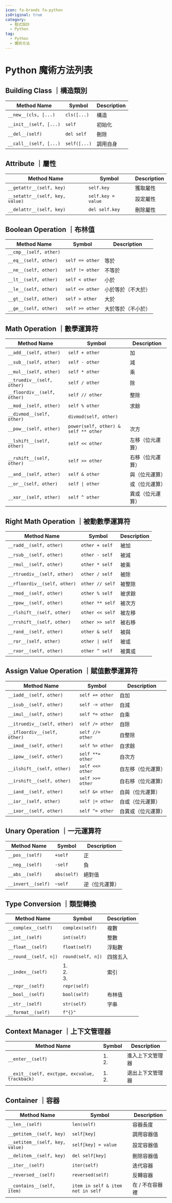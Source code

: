 ```yaml
---
icon: fa-brands fa-python
isOriginal: true
category:
  - 程式設計
  - Python
tag:
  - Python
  - 魔術方法
---
```


# Python 魔術方法列表

## Building Class ｜構造類別

| Method Name            | Symbol       | Description |
| ---------------------- | ------------ | ----------- |
| `__new__(cls, [...)`   | `cls([...)`  | 構造        |
| `__init__(self, [...)` | `self`       | 初始化      |
| `__del__(self)`        | `del self`   | 刪除        |
| `__call__(self, [...)` | `self([...)` | 調用自身    |

## Attribute ｜屬性

| Method Name                     | Symbol             | Description |
| ------------------------------- | ------------------ | ----------- |
| `__getattr__(self, key)`        | `self.key`         | 獲取屬性    |
| `__setattr__(self, key, value)` | `self.key = value` | 設定屬性    |
| `__delattr__(self, key)`        | `del self.key`     | 刪除屬性    |

## Boolean Operation ｜布林值

| Method Name            | Symbol          | Description        |
| ---------------------- | --------------- | ------------------ |
| `__cmp__(self, other)` | ` `             |                    |
| `__eq__(self, other)`  | `self == other` | 等於               |
| `__ne__(self, other)`  | `self != other` | 不等於             |
| `__lt__(self, other)`  | `self < other`  | 小於               |
| `__le__(self, other)`  | `self <= other` | 小於等於（不大於） |
| `__gt__(self, other)`  | `self > other`  | 大於               |
| `__ge__(self, other)`  | `self >= other` | 大於等於（不小於） |

## Math Operation ｜數學運算符

| Method Name                 | Symbol                               | Description      |
| --------------------------- | ------------------------------------ | ---------------- |
| `__add__(self, other)`      | `self + other`                       | 加               |
| `__sub__(self, other)`      | `self - other`                       | 減               |
| `__mul__(self, other)`      | `self * other`                       | 乘               |
| `__truediv__(self, other)`  | `self / other`                       | 除               |
| `__floordiv__(self, other)` | `self // other`                      | 整除             |
| `__mod__(self, other)`      | `self % other`                       | 求餘             |
| `__divmod__(self, other)`   | `divmod(self, other)`                |                  |
| `__pow__(self, other)`      | `power(self, other) & self ** other` | 次方             |
| `__lshift__(self, other)`   | `self << other`                      | 左移（位元運算） |
| `__rshift__(self, other)`   | `self >> other`                      | 右移（位元運算） |
| `__and__(self, other)`      | `self & other`                       | 與（位元運算）   |
| `__or__(self, other)`       | `self \| other`                      | 或（位元運算）   |
| `__xor__(self, other)`      | `self ^ other`                       | 異或（位元運算） |

## Right Math Operation ｜被動數學運算符

| Method Name                  | Symbol          | Description |
| ---------------------------- | --------------- | ----------- |
| `__radd__(self, other)`      | `other + self`  | 被加        |
| `__rsub__(self, other)`      | `other - self`  | 被減        |
| `__rmul__(self, other)`      | `other * self`  | 被乘        |
| `__rtruediv__(self, other)`  | `other / self`  | 被除        |
| `__rfloordiv__(self, other)` | `other // self` | 被整除      |
| `__rmod__(self, other)`      | `other % self`  | 被求餘      |
| `__rpow__(self, other)`      | `other ** self` | 被次方      |
| `__rlshift__(self, other)`   | `other << self` | 被左移      |
| `__rrshift__(self, other)`   | `other >> self` | 被右移      |
| `__rand__(self, other)`      | `other & self`  | 被與        |
| `__ror__(self, other)`       | `other \| self` | 被或        |
| `__rxor__(self, other)`      | `other ^ self`  | 被異或      |

## Assign Value Operation ｜賦值數學運算符

| Method Name                  | Symbol           | Description        |
| ---------------------------- | ---------------- | ------------------ |
| `__iadd__(self, other)`      | `self += other`  | 自加               |
| `__isub__(self, other)`      | `self -= other`  | 自減               |
| `__imul__(self, other)`      | `self *= other`  | 自乘               |
| `__itruediv__(self, other)`  | `self /= other`  | 自除               |
| `__ifloordiv__(self, other)` | `self //= other` | 自整除             |
| `__imod__(self, other)`      | `self %= other`  | 自求餘             |
| `__ipow__(self, other)`      | `self **= other` | 自次方             |
| `__ilshift__(self, other)`   | `self <<= other` | 自左移（位元運算） |
| `__irshift__(self, other)`   | `self >>= other` | 自右移（位元運算） |
| `__iand__(self, other)`      | `self &= other`  | 自與（位元運算）   |
| `__ior__(self, other)`       | `self \|= other` | 自或（位元運算）   |
| `__ixor__(self, other)`      | `self ^= other`  | 自異或（位元運算） |

## Unary Operation ｜一元運算符

| Method Name        | Symbol      | Description    |
| ------------------ | ----------- | -------------- |
| `__pos__(self)`    | `+self`     | 正             |
| `__neg__(self)`    | `-self`     | 負             |
| `__abs__(self)`    | `abs(self)` | 絕對值         |
| `__invert__(self)` | `~self`     | 逆（位元運算） |

## Type Conversion ｜類型轉換

| Method Name           | Symbol            | Description |
| --------------------- | ----------------- | ----------- |
| `__complex__(self)`   | `complex(self)`   | 複數        |
| `__int__(self)`       | `int(self)`       | 整數        |
| `__float__(self)`     | `float(self)`     | 浮點數      |
| `__round__(self, n])` | `round(self, n])` | 四捨五入    |
| `__index__(self)`     | 1. <br>2. <br>3.  | 索引        |
| `__repr__(self)`      | `repr(self)`      |             |
| `__bool__(self)`      | `bool(self)`      | 布林值      |
| `__str__(self)`       | `str(self)`       | 字串        |
| `__format__(self)`    | `f"{}"`           |             |

## Context Manager ｜上下文管理器

| Method Name                                    | Symbol    | Description      |
| ---------------------------------------------- | --------- | ---------------- |
| `__enter__(self)`                              | 1. <br>2. | 進入上下文管理器 |
| `__exit__(self, exctype, excvalue, trackback)` | 1. <br>2. | 退出上下文管理器 |

## Container ｜容器

| Method Name                     | Symbol                            | Description     |
| ------------------------------- | --------------------------------- | --------------- |
| `__len__(self)`                 | `len(self)`                       | 容器長度        |
| `__getitem__(self, key)`        | `self[key]`                       | 調用容器值      |
| `__setitem__(self, key, value)` | `self[key] = value`               | 設定容器值      |
| `__delitem__(self, key)`        | `del self[key]`                   | 刪除容器值      |
| `__iter__(self)`                | `iter(self)`                      | 迭代容器        |
| `__reversed__(self)`            | `reversed(self)`                  | 反轉容器        |
| `__contains__(self, item)`      | `item in self & item not in self` | 在 / 不在容器裡 |
